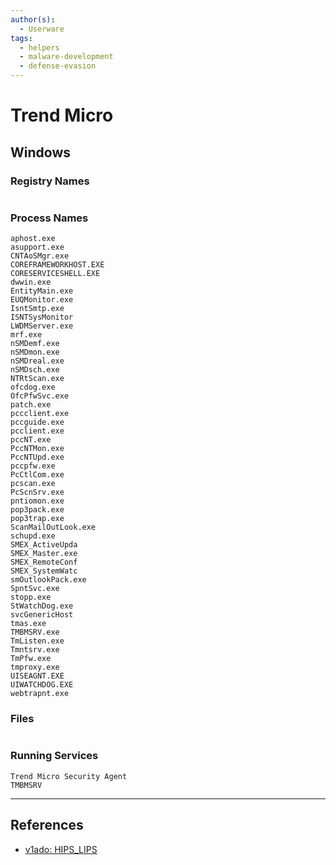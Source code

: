 ```yaml
---
author(s):
  - Userware
tags:
  - helpers
  - malware-development
  - defense-evasion
---
```

# Trend Micro

## Windows

### Registry Names

```

```

### Process Names

```
aphost.exe
asupport.exe
CNTAoSMgr.exe
COREFRAMEWORKHOST.EXE
CORESERVICESHELL.EXE
dwwin.exe
EntityMain.exe
EUQMonitor.exe
IsntSmtp.exe
ISNTSysMonitor
LWDMServer.exe
mrf.exe
nSMDemf.exe
nSMDmon.exe
nSMDreal.exe
nSMDsch.exe
NTRtScan.exe
ofcdog.exe
OfcPfwSvc.exe
patch.exe
pccclient.exe
pccguide.exe
pcclient.exe
pccNT.exe
PccNTMon.exe
PccNTUpd.exe
pccpfw.exe
PcCtlCom.exe
pcscan.exe
PcScnSrv.exe
pntiomon.exe
pop3pack.exe
pop3trap.exe
ScanMailOutLook.exe
schupd.exe
SMEX_ActiveUpda
SMEX_Master.exe
SMEX_RemoteConf
SMEX_SystemWatc
smOutlookPack.exe
SpntSvc.exe
stopp.exe
StWatchDog.exe
svcGenericHost
tmas.exe
TMBMSRV.exe
TmListen.exe
Tmntsrv.exe
TmPfw.exe
tmproxy.exe
UISEAGNT.EXE
UIWATCHDOG.EXE
webtrapnt.exe
```

### Files

```

```

### Running Services

```
Trend Micro Security Agent
TMBMSRV
```

---
## References

- [v1ado: HIPS_LIPS](https://github.com/v1ado/HIPS_LIPS)